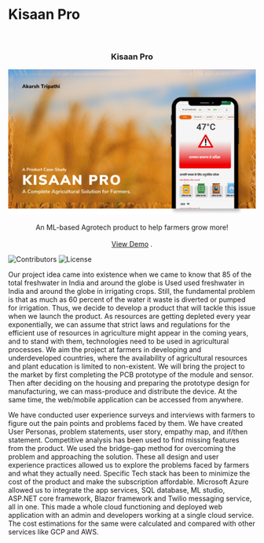 # Kisaan Pro

<br/>
<p align="center">
  <h3 align="center">Kisaan Pro </h3>
<!-- ![Screen Shot](images/kisaanpro.png) -->
<img src="https://github.com/akarsh-tripathi/Team_KisaanPro/blob/master/images/kisaanpro.png"/>

  <p align="center">
    An ML-based Agrotech product to help farmers grow more!  
    <br/>
    <br/>
    <a href="https://github.com/akarsh-tripathi/Team_KisaanPro">View Demo</a>
    .
  </p>
</p>

![Contributors](https://img.shields.io/github/contributors/akarsh-tripathi/Team_KisaanPro?color=dark-green) ![License](https://img.shields.io/github/license/akarsh-tripathi/Team_KisaanPro) 


Our project idea came into existence when we came to know that 85 of the total freshwater in India and around the globe is Used used freshwater in India and around the globe in irrigating crops. Still, the fundamental problem is that as much as 60 percent of the water it waste is diverted or pumped for irrigation. Thus, we decide to develop a product that will tackle this issue when we launch the product. As resources are getting depleted every year exponentially, we can assume that strict laws and regulations for the efficient use of resources in agriculture might appear in the coming years, and to stand with them, technologies need to be used in agricultural processes. We aim the project at farmers in developing and underdeveloped countries, where the availability of agricultural resources and plant education is limited to non-existent. We will bring the project to the market by first completing the PCB prototype of the module and sensor. Then after deciding on the housing and preparing the prototype design for manufacturing, we can mass-produce and distribute the device. At the same time, the web/mobile application can be accessed from anywhere.


We have conducted user experience surveys and interviews with farmers to figure out the pain points and problems faced by them. We have created User Personas, problem statements, user story, empathy map, and if/then statement. Competitive analysis has been used to find missing features from the product. We used the bridge-gap method for overcoming the problem and approaching the solution. These all design and user experience practices allowed us to explore the problems faced by farmers and what they actually need. Specific Tech stack has been to minimize the cost of the product and make the subscription affordable. Microsoft Azure allowed us to integrate the app services, SQL database, ML studio, ASP.NET core framework, Blazor framework and Twilio messaging service, all in one. This made a whole cloud functioning and deployed web application with an admin and developers working at a single cloud service. The cost estimations for the same were calculated and compared with other services like GCP and AWS. 




